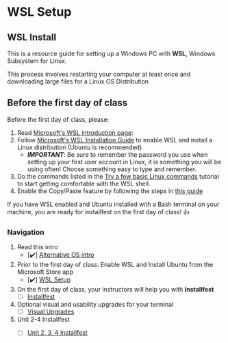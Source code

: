# WSL Setup

## WSL Install

This is a resource guide for setting up a Windows PC with **WSL**, Windows Subsystem for Linux.

This process involves restarting your computer at least once and downloading large files for a Linux OS Distribution

## Before the first day of class

Before the first day of class, please:

1. Read [Microsoft's WSL introduction page](https://docs.microsoft.com/en-us/learn/modules/get-started-with-windows-subsystem-for-linux/1-introduction):
2. Follow [Microsoft's WSL Installation Guide](https://docs.microsoft.com/en-us/windows/wsl/install-win10#manual-installation-steps) to enable WSL and install a Linux distribution \(Ubuntu is recommended\)
   * _**IMPORTANT**_: Be sure to remember the password you use when setting up your first user account in Linux, it is something you will be using often! Choose something easy to type and remember.
3. Do the commands listed in the [Try a few basic Linux commands](https://docs.microsoft.com/en-us/learn/modules/get-started-with-windows-subsystem-for-linux/3-integration-between-linux-and-windows) tutorial to start getting comfortable with the WSL shell.
4. Enable the Copy/Paste feature by following the steps in [this guide](https://defragged.org/2020/10/29/how-to-copy-paste-in-windows-subsystem-for-linux-wsl/)

If you have WSL enabled and Ubuntu installed with a Bash terminal on your machine, you are ready for installfest on the first day of class! 👍

### Navigation

1. Read this intro
   * \[✔️\] [Alternative OS intro](./)  
2. Prior to the first day of class: Enable WSL and Install Ubuntu from the Microsoft Store app
   * \[✔️\] [WSL Setup](wsl-setup.md)
3. On the first day of class, your instructors will help you with **Installfest**
   * [ ] [Installfest](wsl-installfest.md)
4. Optional visual and usability upgrades for your terminal
   * [ ] [Visual Upgrades](upgrades.md)
5. Unit 2-4 Installfest
   * [ ] [Unit 2, 3, 4 Installfest](wsl-unit234.md)

